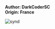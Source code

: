 <b>Author: DarkCoderSC</b><br>
<b>Origin: France</b><br>

![synd](https://github.com/yuankong666/Ultimate-RAT-Collection/assets/128066597/b3e68c97-cb58-4282-82be-bd5eab539af0)
